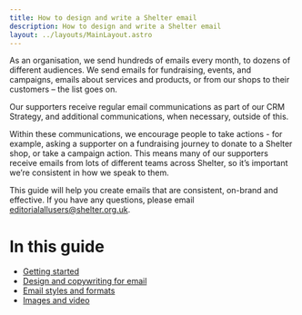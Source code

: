 ```yaml
---
title: How to design and write a Shelter email
description: How to design and write a Shelter email
layout: ../layouts/MainLayout.astro
---
```


As an organisation, we send hundreds of emails every month, to dozens of different audiences. We send emails for fundraising, events, and campaigns, emails about services and products, or from our shops to their customers – the list goes on.

Our supporters receive regular email communications as part of our CRM Strategy, and additional communications, when necessary, outside of this.

Within these communications, we encourage people to take actions - for example, asking a supporter on a fundraising journey to donate to a Shelter shop, or take a campaign action. This means many of our supporters receive emails from lots of different teams across Shelter, so it’s important we’re consistent in how we speak to them.

This guide will help you create emails that are consistent, on-brand and effective. If you have any questions, please email [editorialallusers@shelter.org.uk](mailto:editorialallusers@shelter.org.uk).

# In this guide

- [Getting started](Getting-started_982777857.html)
- [Design and copywriting for email](Design-and-copywriting-for-email_983138305.html)
- [Email styles and formats](Email-styles-and-formats_983171073.html)
- [Images and video](Images-and-video_982908931.html)
